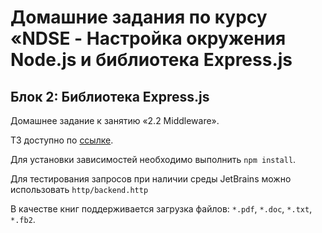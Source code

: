 # Домашние задания по курсу «NDSE - Настройка окружения Node.js и библиотека Express.js

## Блок 2: Библиотека Express.js

Домашнее задание к занятию «2.2 Middleware».

ТЗ доступно по [ссылке](https://github.com/netology-code/ndse-homeworks/tree/master/007-middleware).

Для установки зависимостей необходимо выполнить `npm install`.

Для тестирования запросов при наличии среды JetBrains можно использовать `http/backend.http`

В качестве книг поддерживается загрузка файлов: `*.pdf`, `*.doc`, `*.txt`, `*.fb2`.